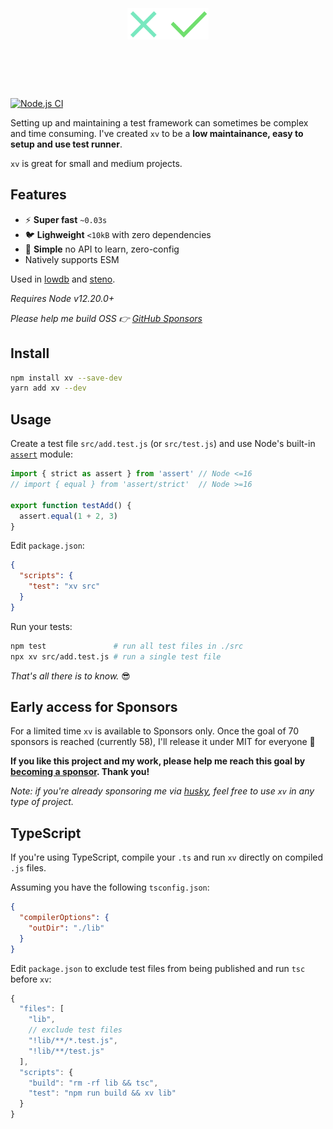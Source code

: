 <h1 align="center">
  <br>
  <br>
  <img src="xv.svg" alt="xv" height=50>
  <br>
  <br>
  <br>
</h1>

[![Node.js CI](https://github.com/typicode/xv/actions/workflows/node.js.yml/badge.svg)](https://github.com/typicode/xv/actions/workflows/node.js.yml)

Setting up and maintaining a test framework can sometimes be complex and time consuming. I've created `xv` to be a __low maintainance, easy to setup and use test runner__. 

`xv` is great for small and medium projects.

## Features

- ⚡ __Super fast__ `~0.03s` 
- 🐦 __Lighweight__ `<10kB` with zero dependencies
- 🔰 __Simple__ no API to learn, zero-config
- Natively supports ESM

Used in [lowdb](https://github.com/typicode/lowdb) and [steno](https://github.com/typicode/steno).

_Requires Node v12.20.0+_

_Please help me build OSS 👉 [GitHub Sponsors](https://github.com/sponsors/typicode)_

## Install

```sh
npm install xv --save-dev
yarn add xv --dev
```

## Usage

Create a test file `src/add.test.js` (or `src/test.js`) and use Node's built-in [`assert`](https://nodejs.org/api/assert.html) module:

```js
import { strict as assert } from 'assert' // Node <=16
// import { equal } from 'assert/strict'  // Node >=16

export function testAdd() {
  assert.equal(1 + 2, 3)
}
```

Edit `package.json`:

```json
{
  "scripts": {
    "test": "xv src"
  }
}
```

Run your tests:

```sh
npm test               # run all test files in ./src
npx xv src/add.test.js # run a single test file
```

_That's all there is to know._ 😎

## Early access for Sponsors

For a limited time `xv` is available to Sponsors only. Once the goal of 70 sponsors is reached (currently 58), I'll release it under MIT for everyone 🎉

**If you like this project and my work, please help me reach this goal by [becoming a sponsor](https://github.com/sponsors/typicode). Thank you!**

_Note: if you're already sponsoring me via [husky](https://github.com/typicode/husky), feel free to use `xv` in any type of project._

## TypeScript

If you're using TypeScript, compile your `.ts` and run `xv` directly on compiled `.js` files.

Assuming you have the following `tsconfig.json`:

```json
{
  "compilerOptions": {
    "outDir": "./lib"
  }
}
```

Edit `package.json` to exclude test files from being published and run `tsc` before `xv`:

```js
{
  "files": [
    "lib",
    // exclude test files
    "!lib/**/*.test.js",
    "!lib/**/test.js"
  ],
  "scripts": {
    "build": "rm -rf lib && tsc",
    "test": "npm run build && xv lib"
  }
}
```
